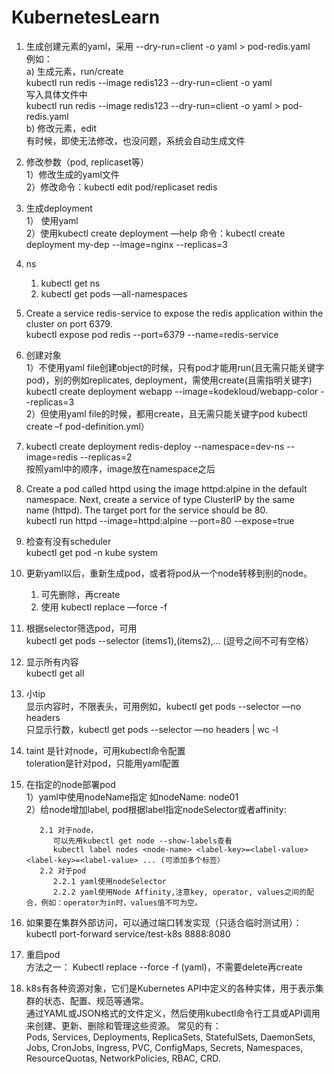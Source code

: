 # KubernetesLearn

1. 生成创建元素的yaml，采用 --dry-run=client -o yaml > pod-redis.yaml    
例如：  
a) 生成元素，run/create  
kubectl run redis --image redis123 --dry-run=client -o yaml   
写入具体文件中   
kubectl run redis --image redis123 --dry-run=client -o yaml > pod-redis.yaml   
b) 修改元素，edit  
有时候，即使无法修改，也没问题，系统会自动生成文件  

2. 修改参数（pod, replicaset等）   
1）修改生成的yaml文件    
2）修改命令：kubectl edit pod/replicaset redis  

3. 生成deployment   
1） 使用yaml   
2）使用kubectl create deployment —help 命令：kubectl create deployment my-dep --image=nginx --replicas=3   

4. ns
   1) kubectl get ns
   2) kubectl get pods —all-namespaces   

5. Create a service redis-service to expose the redis application within the cluster on port 6379.   
kubectl expose pod redis --port=6379 --name=redis-service   

6. 创建对象   
   1）不使用yaml file创建object的时候，只有pod才能用run(且无需只能关键字pod)，别的例如replicates, deployment，需使用create(且需指明关键字)   
   kubectl create deployment webapp --image=kodekloud/webapp-color --replicas=3   
   2）但使用yaml file的时候，都用create，且无需只能关键字pod
   kubectl create –f pod-definition.yml）  

7. kubectl create deployment redis-deploy --namespace=dev-ns  --image=redis --replicas=2   
按照yaml中的顺序，image放在namespace之后   

8. Create a pod called httpd using the image httpd:alpine in the default namespace. Next, create a service of type ClusterIP by the same name (httpd). The target port for the service should be 80.   
kubectl run httpd --image=httpd:alpine --port=80 --expose=true   

9. 检查有没有scheduler   
kubectl get pod -n kube system   

10. 更新yaml以后，重新生成pod，或者将pod从一个node转移到别的node。
    1) 可先删除，再create
    2) 使用 kubectl replace —force -f <yaml>   

11. 根据selector筛选pod，可用   
kubectl get pods --selector (items1),(items2),… (逗号之间不可有空格）   

12. 显示所有内容   
kubectl get all   

13. 小tip   
显示内容时，不限表头，可用例如，kubectl get pods --selector <items> —no headers   
只显示行数，kubectl get pods --selector <items> —no headers | wc -l   

14. taint 是针对node，可用kubectl命令配置   
    toleration是针对pod，只能用yaml配置   

16. 在指定的node部署pod   
    1）yaml中使用nodeName指定
       如nodeName: node01   
    2）给node增加label, pod根据label指定nodeSelector或者affinity:
    ```  
       2.1 对于node，
          可以先用kubectl get node --show-labels查看  
          kubectl label nodes <node-name> <label-key>=<label-value> <label-key>=<label-value> ... (可添加多个标签）
       2.2 对于pod
          2.2.1 yaml使用nodeSelector
          2.2.2 yaml使用Node Affinity,注意key, operator, values之间的配合，例如：operator为in时，values值不可为空。   
    ```
18. 如果要在集群外部访问，可以通过端口转发实现（只适合临时测试用）：   
   kubectl port-forward service/test-k8s 8888:8080

19. 重启pod  
    方法之一： Kubectl replace --force -f (yaml)，不需要delete再create

20. k8s有各种资源对象，它们是Kubernetes API中定义的各种实体，用于表示集群的状态、配置、规范等通常。  
通过YAML或JSON格式的文件定义，然后使用kubectl命令行工具或API调用来创建、更新、删除和管理这些资源。
常见的有：  
Pods, Services, Deployments, ReplicaSets, StatefulSets, DaemonSets, Jobs, CronJobs, Ingress, PVC, ConfigMaps, Secrets, Namespaces, ResourceQuotas, NetworkPolicies, RBAC, CRD.

